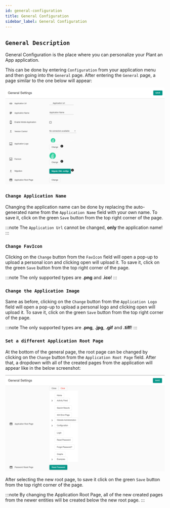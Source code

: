 ```yaml
---
id: general-configuration
title: General Configuration
sidebar_label: General Configuration
---
```


## `General Description`

General Configuration is the place where you can personalize your Plant an App application. 

This can be done by entering `Configuration` from your application menu and then going into the `General` page. After entering the `General` page, a page similar to the one below will appear:

<img src="/static/img/general-configuration.jpg" alt="General Page" />

### `Change Application Name`

Changing the application name can be done by replacing the auto-generated name from the `Application Name` field with your own name. To save it, click on the green `Save` button from the top right corner of the page.

:::note
The `Application Url` cannot be changed, **only** the application name!
:::

### `Change FavIcon`

Clicking on the `Change` button from the `FavIcon` field will open a pop-up to upload a personal icon and clicking open will upload it. To save it, click on the green `Save` button from the top right corner of the page.

:::note
The only supported types are **.png** and **.ico**!
:::

### `Change the Application Image`

Same as before, clicking on the `Change` button from the `Application Logo` field will open a pop-up to upload a personal logo and clicking open will upload it. To save it, click on the green `Save` button from the top right corner of the page.

:::note
The only supported types are **.png**, **.jpg**, **.gif** and **.tiff**!
:::

### `Set a different Application Root Page`

At the bottom of the general page, the root page can be changed by clicking on the `Change` button from the `Application Root Page` field. After that, a dropdown with all of the created pages from the application will appear like in the below screenshot:

<img src="/static/img/general-configuration-app-root-page.jpg" alt="Changing Application Root Page" />

After selecting the new root page, to save it click on the green `Save` button from the top right corner of the page. 

:::note
By changing the Application Root Page, all of the new created pages from the newer entities will be created below the new root page.
:::

